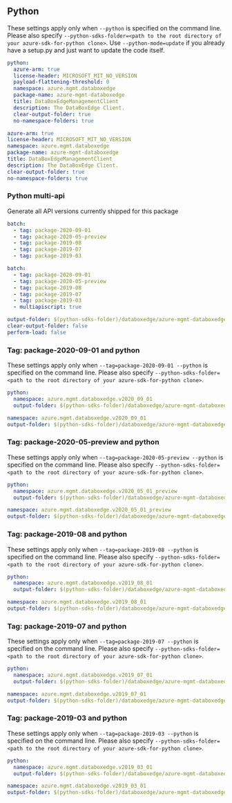 ## Python

These settings apply only when `--python` is specified on the command line.
Please also specify `--python-sdks-folder=<path to the root directory of your azure-sdk-for-python clone>`.
Use `--python-mode=update` if you already have a setup.py and just want to update the code itself.

``` yaml $(python) && !$(track2)
python:
  azure-arm: true
  license-header: MICROSOFT_MIT_NO_VERSION
  payload-flattening-threshold: 0
  namespace: azure.mgmt.databoxedge
  package-name: azure-mgmt-databoxedge
  title: DataBoxEdgeManagementClient
  description: The DataBoxEdge Client.
  clear-output-folder: true
  no-namespace-folders: true
```
``` yaml $(python) && $(track2)
azure-arm: true
license-header: MICROSOFT_MIT_NO_VERSION
namespace: azure.mgmt.databoxedge
package-name: azure-mgmt-databoxedge
title: DataBoxEdgeManagementClient
description: The DataBoxEdge Client.
clear-output-folder: true
no-namespace-folders: true
```

### Python multi-api

Generate all API versions currently shipped for this package

```yaml $(python) && $(multiapi) && !$(track2)
batch:
  - tag: package-2020-09-01
  - tag: package-2020-05-preview
  - tag: package-2019-08
  - tag: package-2019-07
  - tag: package-2019-03
```
```yaml $(python) && $(multiapi) && $(track2)
batch:
  - tag: package-2020-09-01
  - tag: package-2020-05-preview
  - tag: package-2019-08
  - tag: package-2019-07
  - tag: package-2019-03
  - multiapiscript: true
```

``` yaml $(multiapiscript)
output-folder: $(python-sdks-folder)/databoxedge/azure-mgmt-databoxedge/azure/mgmt/databoxedge/
clear-output-folder: false
perform-load: false
```

### Tag: package-2020-09-01 and python

These settings apply only when `--tag=package-2020-09-01 --python` is specified on the command line.
Please also specify `--python-sdks-folder=<path to the root directory of your azure-sdk-for-python clone>`.

``` yaml $(tag) == 'package-2020-09-01' && $(python) & !$(track2)
python:
  namespace: azure.mgmt.databoxedge.v2020_09_01
  output-folder: $(python-sdks-folder)/databoxedge/azure-mgmt-databoxedge/azure/mgmt/databoxedge/v2020_09_01
```
``` yaml $(tag) == 'package-2020-09-01' && $(python) && $(track2)
namespace: azure.mgmt.databoxedge.v2020_09_01
output-folder: $(python-sdks-folder)/databoxedge/azure-mgmt-databoxedge/azure/mgmt/databoxedge/v2020_09_01
```


### Tag: package-2020-05-preview and python

These settings apply only when `--tag=package-2020-05-preview --python` is specified on the command line.
Please also specify `--python-sdks-folder=<path to the root directory of your azure-sdk-for-python clone>`.

``` yaml $(tag) == 'package-2020-05-preview' && $(python) & !$(track2)
python:
  namespace: azure.mgmt.databoxedge.v2020_05_01_preview
  output-folder: $(python-sdks-folder)/databoxedge/azure-mgmt-databoxedge/azure/mgmt/databoxedge/v2020_05_01_preview
```
``` yaml $(tag) == 'package-2020-05-preview' && $(python) && $(track2)
namespace: azure.mgmt.databoxedge.v2020_05_01_preview
output-folder: $(python-sdks-folder)/databoxedge/azure-mgmt-databoxedge/azure/mgmt/databoxedge/v2020_05_01_preview
```

### Tag: package-2019-08 and python

These settings apply only when `--tag=package-2019-08 --python` is specified on the command line.
Please also specify `--python-sdks-folder=<path to the root directory of your azure-sdk-for-python clone>`.

``` yaml $(tag) == 'package-2019-08' && $(python) && !$(track2)
python:
  namespace: azure.mgmt.databoxedge.v2019_08_01
  output-folder: $(python-sdks-folder)/databoxedge/azure-mgmt-databoxedge/azure/mgmt/databoxedge/v2019_08_01
```
``` yaml $(tag) == 'package-2019-08' && $(python) && $(track2)
namespace: azure.mgmt.databoxedge.v2019_08_01
output-folder: $(python-sdks-folder)/databoxedge/azure-mgmt-databoxedge/azure/mgmt/databoxedge/v2019_08_01
```

### Tag: package-2019-07 and python

These settings apply only when `--tag=package-2019-07 --python` is specified on the command line.
Please also specify `--python-sdks-folder=<path to the root directory of your azure-sdk-for-python clone>`.

``` yaml $(tag) == 'package-2019-07' && $(python) && !$(track2)
python:
  namespace: azure.mgmt.databoxedge.v2019_07_01
  output-folder: $(python-sdks-folder)/databoxedge/azure-mgmt-databoxedge/azure/mgmt/databoxedge/v2019_07_01
```
``` yaml $(tag) == 'package-2019-07' && $(python) && $(track2)
namespace: azure.mgmt.databoxedge.v2019_07_01
output-folder: $(python-sdks-folder)/databoxedge/azure-mgmt-databoxedge/azure/mgmt/databoxedge/v2019_07_01
```

### Tag: package-2019-03 and python

These settings apply only when `--tag=package-2019-03 --python` is specified on the command line.
Please also specify `--python-sdks-folder=<path to the root directory of your azure-sdk-for-python clone>`.

``` yaml $(tag) == 'package-2019-03' && $(python) && !$(track2)
python:
  namespace: azure.mgmt.databoxedge.v2019_03_01
  output-folder: $(python-sdks-folder)/databoxedge/azure-mgmt-databoxedge/azure/mgmt/databoxedge/v2019_03_01
```
``` yaml $(tag) == 'package-2019-03' && $(python) && $(track2)
namespace: azure.mgmt.databoxedge.v2019_03_01
output-folder: $(python-sdks-folder)/databoxedge/azure-mgmt-databoxedge/azure/mgmt/databoxedge/v2019_03_01
```
